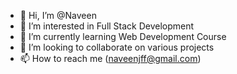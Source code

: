 - 👋 Hi, I’m @Naveen
- 👀 I’m interested in Full Stack Development
- 🌱 I’m currently learning Web Development Course
- 💞️ I’m looking to collaborate on various projects
- 📫 How to reach me (naveenjff@gmail.com)

<!---
NaveenLoki/NaveenLoki is a ✨ special ✨ repository because its `README.md` (this file) appears on your GitHub profile.
You can click the Preview link to take a look at your changes.
--->
